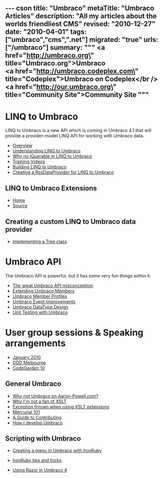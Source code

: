 --- cson
title: "Umbraco"
metaTitle: "Umbraco Articles"
description: "All my articles about the worlds friendliest CMS"
revised: "2010-12-27"
date: "2010-04-01"
tags: ["umbraco","cms",".net"]
migrated: "true"
urls: ["/umbraco"]
summary: """
<a href=\"http://umbraco.org\" title=\"Umbraco.org\">Umbraco</a><br />
<a href=\"http://umbraco.codeplex.com\" title=\"Codeplex\">Umbraco on Codeplex</a></br />
<a href=\"http://our.umbraco.org\" title=\"Community Site\">Community Site</a>
"""
---
# LINQ to Umbraco

LINQ to Umbraco is a new API which is coming in Umbraco 4.1 that will provide a provider-model LINQ API for working with Umbraco data.

* [Overview][1]
* [Understanding LINQ to Umbraco][2]
* [Why no IQuerable in LINQ to Umbraco][3]
* [Training Videos][4]
* [Building LINQ to Umbraco][5]
* [Creating a RssDataProvider for LINQ to Umbraco][6] 

## LINQ to Umbraco Extensions

* [Home][7]
* [Source][8]

## Creating a custom LINQ to Umbraco data provider

* [Implementing a Tree class][9]

# Umbraco API

The Umbraco API is powerful, but it has some very fun things within it.

 * [The great Umbraco API misconception][10]
 * [Extending Umbraco Members][11]
 * [Umbraco Member Profiles][12]
 * [Umbraco Event Improvements][13]
 * [Umbraco DataType Design][14]
 * [Unit Testing with Umbraco][15]

# User group sessions & Speaking arrangements

 * [January 2010][16]
 * [DDD Melbourne][17]
 * [CodeGarden 10][18]

## General Umbraco ##

 * [Why not Umbraco on Aaron-Powell.com?][19]
 * [Why I'm not a fan of XSLT][20]
 * [Exception thrown when using XSLT extensions][21]
 * [Mercurial 101][22]
 * [A Guide to Contributing][23]
 * [How I develop Umbraco][24]

## Scripting with Umbraco

* [Creating a menu in Umbraco with IronRuby][25]
* [IronRuby tips and tricks][26]
* [Using Razor in Umbraco 4][27]


  [1]: /linq-to-umbraco-overview
  [2]: /understanding-linq-to-umbraco
  [3]: /iqueryable-linq-to-umbraco
  [4]: /training-videos
  [5]: /building-linq-to-umbraco
  [6]: /rssdataprovider-for-linq-to-umbraco
  [7]: /linq-to-umbraco-extensions
  [8]: http://bitbucket.org/slace/linq-to-umbraco-extensions
  [9]: /documentdataprovider-tree
  [10]: /the-great-umbraco-api-misconception
  [11]: /extending-umbraco-members
  [12]: /umbraco-members-profiles
  [13]: /umbraco-event-improvments
  [14]: /umbraco-data-type-design
  [15]: /unit-testing-with-umbraco
  [16]: /umbraco-auspac-january-2010
  [17]: /dddmelbourne-umbraco
  [18]: /codegarden-10
  [19]: /why-no-umbraco
  [20]: /why-im-not-a-fan-of-xslt
  [21]: /Exception-thrown-when-using-XSLT-extensions
  [22]: /mercurial-101-for-umbraco-developers
  [23]: /umbraco-and-mercurial-how-to-contribute
  [24]: /how-i-developer-umbraco
  [25]: /umbraco-menu-with-ironruby
  [26]: /umbraco-ironruby-tips-and-tricks
  [27]: /umbraco-4-and-razor